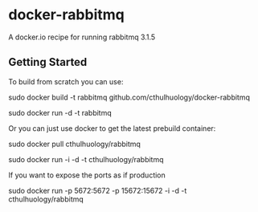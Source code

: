 docker-rabbitmq
===============

A docker.io recipe for running rabbitmq 3.1.5 


Getting Started
---------------

To build from scratch you can use:

  sudo docker build -t rabbitmq github.com/cthulhuology/docker-rabbitmq

  sudo docker run -d -t rabbitmq



Or you can just use docker to get the latest prebuild container:

  sudo docker pull cthulhuology/rabbitmq

  sudo docker run -i -d -t cthulhuology/rabbitmq


If you want to expose the ports as if production

  sudo docker run -p 5672:5672 -p 15672:15672 -i -d -t cthulhuology/rabbitmq


